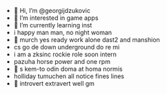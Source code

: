 - 👋 Hi, I’m @georgijdzukovic
- 👀 I’m interested in game apps
- 🌱 I’m currently learning inst
- i happy man man, no night woman
- 👀 murch yes ready work alone dast2 and manshion
- cs go de down underground do re mi
- i am a zksinc rockie role soon intern
- pazuha horse power and one rpm
- 👀 s kem-to odin doma at homa normis
- holliday tumuchen all notice fines lines
- 🌱 introvert extravert well gm
